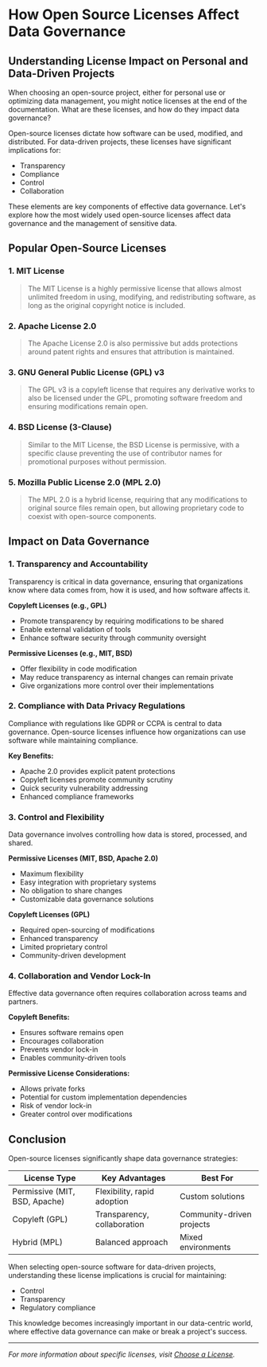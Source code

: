 # How Open Source Licenses Affect Data Governance

## Understanding License Impact on Personal and Data-Driven Projects

When choosing an open-source project, either for personal use or optimizing data management, you might notice licenses at the end of the documentation. What are these licenses, and how do they impact data governance?

Open-source licenses dictate how software can be used, modified, and distributed. For data-driven projects, these licenses have significant implications for:

- Transparency
- Compliance
- Control
- Collaboration

These elements are key components of effective data governance. Let's explore how the most widely used open-source licenses affect data governance and the management of sensitive data.

## Popular Open-Source Licenses

### 1. MIT License

> The MIT License is a highly permissive license that allows almost unlimited freedom in using, modifying, and redistributing software, as long as the original copyright notice is included.

### 2. Apache License 2.0

> The Apache License 2.0 is also permissive but adds protections around patent rights and ensures that attribution is maintained.

### 3. GNU General Public License (GPL) v3

> The GPL v3 is a copyleft license that requires any derivative works to also be licensed under the GPL, promoting software freedom and ensuring modifications remain open.

### 4. BSD License (3-Clause)

> Similar to the MIT License, the BSD License is permissive, with a specific clause preventing the use of contributor names for promotional purposes without permission.

### 5. Mozilla Public License 2.0 (MPL 2.0)

> The MPL 2.0 is a hybrid license, requiring that any modifications to original source files remain open, but allowing proprietary code to coexist with open-source components.

## Impact on Data Governance

### 1. Transparency and Accountability

Transparency is critical in data governance, ensuring that organizations know where data comes from, how it is used, and how software affects it.

**Copyleft Licenses (e.g., GPL)**

- Promote transparency by requiring modifications to be shared
- Enable external validation of tools
- Enhance software security through community oversight

**Permissive Licenses (e.g., MIT, BSD)**

- Offer flexibility in code modification
- May reduce transparency as internal changes can remain private
- Give organizations more control over their implementations

### 2. Compliance with Data Privacy Regulations

Compliance with regulations like GDPR or CCPA is central to data governance. Open-source licenses influence how organizations can use software while maintaining compliance.

**Key Benefits:**

- Apache 2.0 provides explicit patent protections
- Copyleft licenses promote community scrutiny
- Quick security vulnerability addressing
- Enhanced compliance frameworks

### 3. Control and Flexibility

Data governance involves controlling how data is stored, processed, and shared.

**Permissive Licenses (MIT, BSD, Apache 2.0)**

- Maximum flexibility
- Easy integration with proprietary systems
- No obligation to share changes
- Customizable data governance solutions

**Copyleft Licenses (GPL)**

- Required open-sourcing of modifications
- Enhanced transparency
- Limited proprietary control
- Community-driven development

### 4. Collaboration and Vendor Lock-In

Effective data governance often requires collaboration across teams and partners.

**Copyleft Benefits:**

- Ensures software remains open
- Encourages collaboration
- Prevents vendor lock-in
- Enables community-driven tools

**Permissive License Considerations:**

- Allows private forks
- Potential for custom implementation dependencies
- Risk of vendor lock-in
- Greater control over modifications

## Conclusion

Open-source licenses significantly shape data governance strategies:

| License Type                  | Key Advantages              | Best For                  |
| ----------------------------- | --------------------------- | ------------------------- |
| Permissive (MIT, BSD, Apache) | Flexibility, rapid adoption | Custom solutions          |
| Copyleft (GPL)                | Transparency, collaboration | Community-driven projects |
| Hybrid (MPL)                  | Balanced approach           | Mixed environments        |

When selecting open-source software for data-driven projects, understanding these license implications is crucial for maintaining:

- Control
- Transparency
- Regulatory compliance

This knowledge becomes increasingly important in our data-centric world, where effective data governance can make or break a project's success.

---

_For more information about specific licenses, visit [Choose a License](https://choosealicense.com/)._
